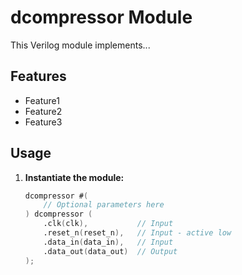 # dcompressor Module

This Verilog module implements...

## Features

* Feature1
* Feature2
* Feature3

## Usage

1. **Instantiate the module:**

   ```verilog
   dcompressor #(
       // Optional parameters here 
   ) dcompressor (
       .clk(clk),           // Input
       .reset_n(reset_n),   // Input - active low
       .data_in(data_in),   // Input
       .data_out(data_out)  // Output
   );